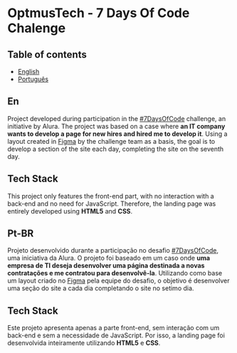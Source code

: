 
# OptmusTech - 7 Days Of Code Chalenge

## Table of contents
* [English](#en)
* [Português](#pt-br)

## En
Project developed during participation in the [#7DaysOfCode](https://7daysofcode.io/) challenge, an initiative by Alura. The project was based on a case where **an IT company wants to develop a page for new hires and hired me to develop it**. Using a layout created in [Figma](https://www.figma.com/design/mm3MLozvUDGhDRTxSLlGL5/7daysOfCode-HTML-CSS?node-id=0-9878&t=3P1itVb3RLFk5Jo5-0) by the challenge team as a basis, the goal is to develop a section of the site each day, completing the site on the seventh day.

## Tech Stack

This project only features the front-end part, with no interaction with a back-end and no need for JavaScript. Therefore, the landing page was entirely developed using **HTML5** and **CSS**.

## Pt-BR

Projeto desenvolvido durante a participação no desafio [#7DaysOfCode](https://7daysofcode.io/), uma iniciativa da Alura. O projeto foi baseado em um caso onde **uma empresa de TI deseja desenvolver uma página destinada a novas contratações e me contratou para desenvolvê-la**. Utilizando como base um layout criado no [Figma](https://www.figma.com/design/mm3MLozvUDGhDRTxSLlGL5/7daysOfCode-HTML-CSS?node-id=0-9878&t=3P1itVb3RLFk5Jo5-0) pela equipe do desafio, o objetivo é desenvolver uma seção do site a cada dia completando o site no setimo dia.

## Tech Stack

Este projeto apresenta apenas a parte front-end, sem interação com um back-end e sem a necessidade de JavaScript. Por isso, a landing page foi desenvolvida inteiramente utilizando **HTML5** e **CSS**.
